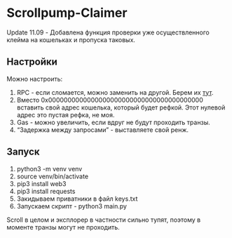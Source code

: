# Scrollpump-Claimer

Update 11.09 - Добавлена функция проверки уже осуществленного клейма на кошельках и пропуска таковых.

## Настройки

Можно настроить:

1. RPC - если сломается, можно заменить на другой. Берем их [тут](https://chainlist.org/chain/534352).
2. Вместо 0x0000000000000000000000000000000000000000 вставить свой адрес кошелька, который будет рефкой. Этот нулевой адрес это пустая рефка, не моя.
3. Gas - можно увеличить, если вдруг не будут проходить транзы.
4. “Задержка между запросами” - выставляете свой ренж.

## Запуск

1. python3 -m venv venv
2. source venv/bin/activate
3. pip3 install web3
4. pip3 install requests
5. Закидываем приватники в файл keys.txt
6. Запускаем скрипт - python3 main.py

Scroll в целом и эксплорер в частности сильно тупят, поэтому в моменте транзы могут не проходить.
